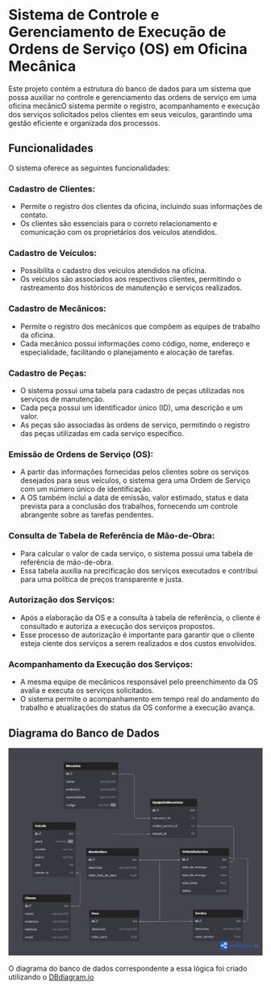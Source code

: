 # Sistema de Controle e Gerenciamento de Execução de Ordens de Serviço (OS) em Oficina Mecânica

Este projeto contém a estrutura do banco de dados para um sistema que possa auxiliar no controle e gerenciamento das ordens de serviço em uma oficina mecânicO sistema permite o registro, acompanhamento e execução dos serviços solicitados pelos clientes em seus veículos, garantindo uma gestão eficiente e organizada dos processos.

## Funcionalidades

O sistema oferece as seguintes funcionalidades:

### Cadastro de Clientes:

- Permite o registro dos clientes da oficina, incluindo suas informações de contato.
- Os clientes são essenciais para o correto relacionamento e comunicação com os proprietários dos veículos atendidos.

### Cadastro de Veículos:

- Possibilita o cadastro dos veículos atendidos na oficina.
- Os veículos são associados aos respectivos clientes, permitindo o rastreamento dos históricos de manutenção e serviços realizados.

### Cadastro de Mecânicos:

- Permite o registro dos mecânicos que compõem as equipes de trabalho da oficina.
- Cada mecânico possui informações como código, nome, endereço e especialidade, facilitando o planejamento e alocação de tarefas.

### Cadastro de Peças:

- O sistema possui uma tabela para cadastro de peças utilizadas nos serviços de manutenção.
- Cada peça possui um identificador único (ID), uma descrição e um valor.
- As peças são associadas às ordens de serviço, permitindo o registro das peças utilizadas em cada serviço específico.

### Emissão de Ordens de Serviço (OS):

- A partir das informações fornecidas pelos clientes sobre os serviços desejados para seus veículos, o sistema gera uma Ordem de Serviço com um número único de identificação.
- A OS também inclui a data de emissão, valor estimado, status e data prevista para a conclusão dos trabalhos, fornecendo um controle abrangente sobre as tarefas pendentes.

### Consulta de Tabela de Referência de Mão-de-Obra:

- Para calcular o valor de cada serviço, o sistema possui uma tabela de referência de mão-de-obra.
- Essa tabela auxilia na precificação dos serviços executados e contribui para uma política de preços transparente e justa.

### Autorização dos Serviços:

- Após a elaboração da OS e a consulta à tabela de referência, o cliente é consultado e autoriza a execução dos serviços propostos.
- Esse processo de autorização é importante para garantir que o cliente esteja ciente dos serviços a serem realizados e dos custos envolvidos.

### Acompanhamento da Execução dos Serviços:

- A mesma equipe de mecânicos responsável pelo preenchimento da OS avalia e executa os serviços solicitados.
- O sistema permite o acompanhamento em tempo real do andamento do trabalho e atualizações do status da OS conforme a execução avança.

## Diagrama do Banco de Dados

![Diagrama](diagrama_os.png)

O diagrama do banco de dados correspondente a essa lógica foi criado utilizando o [DBdiagram.io](https://dbdiagram.io/)
